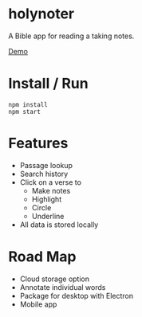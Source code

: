 # holynoter

A Bible app for reading a taking notes.

[Demo](https://jkaldenbach.github.io/holynoter/)

# Install / Run

```
npm install
npm start
```

# Features

* Passage lookup
* Search history
* Click on a verse to
  * Make notes
  * Highlight
  * Circle
  * Underline
* All data is stored locally

# Road Map

* Cloud storage option
* Annotate individual words
* Package for desktop with Electron
* Mobile app
